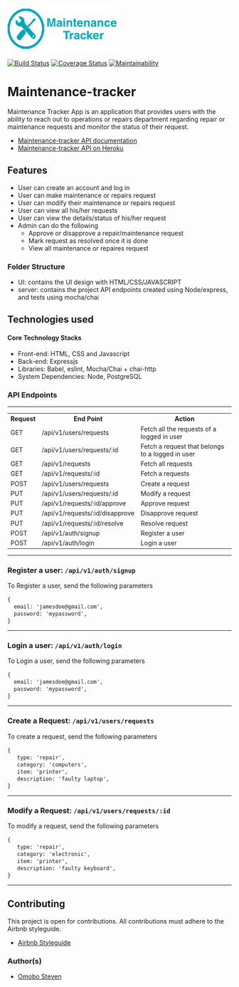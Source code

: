 <img src="logoSmall.png" alt='logo'/>

[![Build Status](https://travis-ci.com/omobosteven/maintenance-tracker.svg?branch=ch-request-response-158020155)](https://travis-ci.com/omobosteven/maintenance-tracker)
[![Coverage Status](https://coveralls.io/repos/github/omobosteven/maintenance-tracker/badge.svg?branch=ch-request-response-158020155)](https://coveralls.io/github/omobosteven/maintenance-tracker?branch=ch-request-response-158020155)
[![Maintainability](https://api.codeclimate.com/v1/badges/a6fde1bb2915cec5032e/maintainability)](https://codeclimate.com/github/omobosteven/maintenance-tracker/maintainability)

# Maintenance-tracker
Maintenance Tracker App is an application that provides users with the ability to reach out to operations or repairs department regarding repair or maintenance requests and monitor the status of their request.

* [Maintenance-tracker API documentation](https://maintenance-tracker-stv.herokuapp.com/)
* [Maintenance-tracker API on Heroku](https://maintenance-tracker-stv.herokuapp.com/api/v1/)

## Features
* User can create an account and log in
* User can make maintenance or repairs request
* User can modify their maintenance or repairs request
* User can view all his/her requests
* User can view the details/status of his/her request
* Admin can do the following
    * Approve or disapprove a repair/maintenance request
    * Mark request as resolved once it is done
    * View all maintenance  or repaires request

### Folder Structure
* UI: contains the UI design with HTML/CSS/JAVASCRIPT
* server: contains the project API endpoints created using Node/express, and tests using mocha/chai

## Technologies used

#### Core Technology Stacks
* Front-end: HTML, CSS and Javascript
* Back-end: Expressjs
* Libraries: Babel, eslint, Mocha/Chai + chai-http
* System Dependencies: Node, PostgreSQL

<h3>API Endpoints</h3>
<hr>
<table>
  <tr>
    <th>Request</th>
    <th>End Point</th>
    <th>Action</th>
  </tr>
  <tr>
    <td>GET</td>
    <td>/api/v1/users/requests</td>
    <td>Fetch all the requests of a logged in user</td>
  </tr>
  <tr>
    <td>GET</td>
    <td>/api/v1/users/requests/:id</td>
    <td>Fetch a request that belongs to a logged in user</td>
  </tr>
  <tr>
    <td>GET</td>
    <td>/api/v1/requests</td>
    <td>Fetch all requests</td>
  </tr>
  <tr>
    <td>GET</td>
    <td>/api/v1/requests/:id</td>
    <td>Fetch a requests</td>
  </tr>
  <tr>
    <td>POST</td>
    <td>/api/v1/users/requests</td>
    <td>Create a request</td>
  </tr>
  <tr>
    <td>PUT</td>
    <td>/api/v1/users/requests/:id</td>
    <td>Modify a request</td>
  </tr>
  <tr>
    <td>PUT</td>
    <td>/api/v1/requests/:id/approve</td>
    <td>Approve request</td>
  </tr>
  <tr>
    <td>PUT</td>
    <td>/api/v1/requests/:id/disapprove</td>
    <td>Disapprove request</td>
  </tr>
  <tr>
    <td>PUT</td>
    <td>/api/v1/requests/:id/resolve</td>
    <td>Resolve request</td>
  </tr>
  <tr>
    <td>POST</td>
    <td>/api/v1/auth/signup</td>
    <td>Register a user</td>
  </tr>
  <tr>
    <td>POST</td>
    <td>/api/v1/auth/login</td>
    <td>Login a user</td>
  </tr>
</table>
<hr>

### Register a user: `/api/v1/auth/signup`
To Register a user, send the following parameters

```
{
  email: 'jamesdoe@gmail.com',
  password: 'mypassword',
}
```
<hr>

### Login a user: `/api/v1/auth/login`
To Login a user, send the following parameters

```
{
  email: 'jamesdoe@gmail.com',
  password: 'mypassword',
}
```
<hr>

### Create a Request: `/api/v1/users/requests`
To create a request, send the following parameters

```
{
   type: 'repair',
   category: 'computers',
   item: 'printer',
   description: 'faulty laptop',
}
```
<hr>

### Modify a Request: `/api/v1/users/requests/:id`
To modify a request, send the following parameters

```
{
   type: 'repair',
   category: 'electronic',
   item: 'printer',
   description: 'faulty keyboard',
}
```
<hr>


## Contributing

This project is open for contributions. All contributions must adhere to the Airbnb styleguide.

* [Airbnb Styleguide](http://airbnb.io/javascript/)

### Author(s)

* [Omobo Steven](https://github.com/omobosteven)
